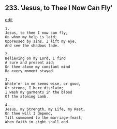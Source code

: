 
## 233.  'Jesus, to Thee I Now Can Fly'
[edit](https://docs.google.com/document/d/1rwhs5YwyPEkTWdeX88msEZwhStQTSBQY/edit?mode=html)




    1.
    Jesus, to thee I now can fly, 
    On whom my help is laid; 
    Oppressed by sins, I lift my eye, 
    And see the shadows fade. 

    2.
    Believing on my Lord, I find 
    A sure and present aid; 
    On thee alone my constant mind 
    Be every moment stayed. 

    3.
    Whate'er in me seems wise, or good, 
    Or strong, I here disclaim; 
    I wash my garments in the blood 
    Of the atoning Lamb. 

    4.
    Jesus, my Strength, my Life, my Rest, 
    On thee will I depend, 
    Till summoned to the marriage-feast, 
    When faith in sight shall end.

